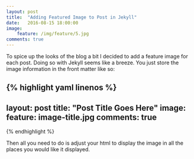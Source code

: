 ```yaml
---
layout: post
title:  "Adding Featured Image to Post in Jekyll"
date:   2016-08-15 18:00:00
image:
    feature: /img/feature/5.jpg
comments: true
---
```

To spice up the looks of the blog a bit I decided to add a feature image for each post. Doing so with Jekyll seems like a breeze. You just store the image information in the front matter like so:

{% highlight yaml linenos %}
---
layout: post
title:  "Post Title Goes Here"
image:
    feature: image-title.jpg
comments: true
---
{% endhighlight %}

Then all you need to do is adjust your html to display the image in all the places you would like it displayed.